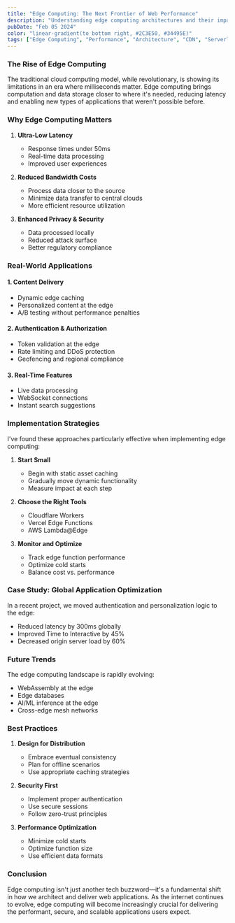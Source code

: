```yaml
---
title: "Edge Computing: The Next Frontier of Web Performance"
description: "Understanding edge computing architectures and their impact on web application performance and user experience."
pubDate: "Feb 05 2024"
color: "linear-gradient(to bottom right, #2C3E50, #34495E)"
tags: ["Edge Computing", "Performance", "Architecture", "CDN", "Serverless"]
---
```


### The Rise of Edge Computing

The traditional cloud computing model, while revolutionary, is showing its limitations in an era where milliseconds matter. Edge computing brings computation and data storage closer to where it's needed, reducing latency and enabling new types of applications that weren't possible before.

### Why Edge Computing Matters

1. **Ultra-Low Latency**
   - Response times under 50ms
   - Real-time data processing
   - Improved user experiences

2. **Reduced Bandwidth Costs**
   - Process data closer to the source
   - Minimize data transfer to central clouds
   - More efficient resource utilization

3. **Enhanced Privacy & Security**
   - Data processed locally
   - Reduced attack surface
   - Better regulatory compliance

### Real-World Applications

#### 1. Content Delivery
- Dynamic edge caching
- Personalized content at the edge
- A/B testing without performance penalties

#### 2. Authentication & Authorization
- Token validation at the edge
- Rate limiting and DDoS protection
- Geofencing and regional compliance

#### 3. Real-Time Features
- Live data processing
- WebSocket connections
- Instant search suggestions

### Implementation Strategies

I've found these approaches particularly effective when implementing edge computing:

1. **Start Small**
   - Begin with static asset caching
   - Gradually move dynamic functionality
   - Measure impact at each step

2. **Choose the Right Tools**
   - Cloudflare Workers
   - Vercel Edge Functions
   - AWS Lambda@Edge

3. **Monitor and Optimize**
   - Track edge function performance
   - Optimize cold starts
   - Balance cost vs. performance

### Case Study: Global Application Optimization

In a recent project, we moved authentication and personalization logic to the edge:
- Reduced latency by 300ms globally
- Improved Time to Interactive by 45%
- Decreased origin server load by 60%

### Future Trends

The edge computing landscape is rapidly evolving:
- WebAssembly at the edge
- Edge databases
- AI/ML inference at the edge
- Cross-edge mesh networks

### Best Practices

1. **Design for Distribution**
   - Embrace eventual consistency
   - Plan for offline scenarios
   - Use appropriate caching strategies

2. **Security First**
   - Implement proper authentication
   - Use secure sessions
   - Follow zero-trust principles

3. **Performance Optimization**
   - Minimize cold starts
   - Optimize function size
   - Use efficient data formats

### Conclusion

Edge computing isn't just another tech buzzword—it's a fundamental shift in how we architect and deliver web applications. As the internet continues to evolve, edge computing will become increasingly crucial for delivering the performant, secure, and scalable applications users expect.
